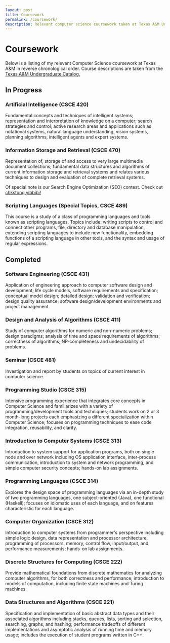 ```yaml
---
layout: post
title: Coursework
permalink: /coursework/
description: Relevant computer science coursework taken at Texas A&M University.
---
```

# Coursework

Below is a listing of my relevant Computer Science coursework at Texas A&M in
reverse chronological order. Course descriptions are taken from the [Texas A&M
Undergraduate
Catalog.](http://catalog.tamu.edu/undergraduate/engineering/computer-science/#coursestext)

## In Progress

### Artificial Intelligence (CSCE 420)
Fundamental concepts and techniques of intelligent systems; representation and
interpretation of knowledge on a computer; search strategies and control; active
research areas and applications such as notational systems, natural language
understanding, vision systems, planning algorithms, intelligent agents and expert
systems.

### Information Storage and Retrieval (CSCE 470)
Representation of, storage of and access to very large multimedia document
collections; fundamental data structures and algorithms of current information
storage and retrieval systems and relates various techniques to design and
evaluation of complete retrieval systems.

Of special note is our Search Engine Optimization (SEO) contest. Check out
[chkstong yibbibi!](https://james.vanderburg.org/chkstong_yibbibi)

### Scripting Languages (Special Topics, CSCE 489)
This course is a study of a class of programming languages and tools known as
scripting languages. Topics include: writing scripts to control and connect
other programs, file, directory and database manipulation, extending scripting
languages to include new functionality, embedding functions of a scripting
language in other tools, and the syntax and usage of regular expressions.

## Completed

### Software Engineering (CSCE 431)
Application of engineering approach to computer software design and development;
life cycle models, software requirements and specification; conceptual model
design; detailed design; validation and verification; design quality assurance;
software design/development environments and project management.

### Design and Analysis of Algorithms (CSCE 411)
Study of computer algorithms for numeric and non-numeric problems; design
paradigms; analysis of time and space requirements of algorithms; correctness of
algorithms; NP-completeness and undecidability of problems.

### Seminar (CSCE 481)
Investigation and report by students on topics of current interest in computer
science.

### Programming Studio (CSCE 315)
Intensive programming experience that integrates core concepts in Computer
Science and familiarizes with a variety of programming/development tools and
techniques; students work on 2 or 3 month-long projects each emphasizing a
different specialization within Computer Science; focuses on programming
techniques to ease code integration, reusability, and clarity.

### Introduction to Computer Systems (CSCE 313)
Introduction to system support for application programs, both on single node and
over network including OS application interface, inter-process communication,
introduction to system and network programming, and simple computer security
concepts; hands-on lab assignments.

### Programming Languages (CSCE 314)
Explores the design space of programming languages via an in-depth study of two
programming languages, one subject-oriented (Java), one functional (Haskell);
focuses on idiomatic uses of each language, and on features characteristic for
each language.

### Computer Organization (CSCE 312)
Introduction to computer systems from programmer's perspective including simple
logic design, data representation and processor architecture, programming of
processors, memory, control flow, input/output, and performance measurements;
hands-on lab assignments.

### Discrete Structures for Computing (CSCE 222)
Provide mathematical foundations from discrete mathematics for analyzing
computer algorithms, for both correctness and performance; introduction to
models of computation, including finite state machines and Turing machines.

### Data Structures and Algorithms (CSCE 221)
Specification and implementation of basic abstract data types and their
associated algorithms including stacks, queues, lists, sorting and selection,
searching, graphs, and hashing; performance tradeoffs of different
implementations and asymptotic analysis of running time and memory usage;
includes the execution of student programs written in C++.
